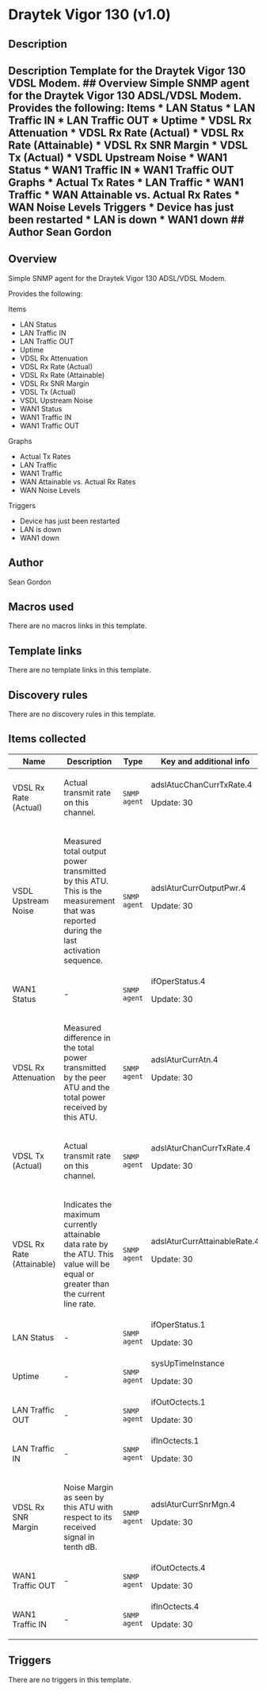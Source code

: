 # Draytek Vigor 130 (v1.0)

## Description

## Description Template for the Draytek Vigor 130 VDSL Modem. ## Overview Simple SNMP agent for the Draytek Vigor 130 ADSL/VDSL Modem. Provides the following: Items * LAN Status * LAN Traffic IN * LAN Traffic OUT * Uptime * VDSL Rx Attenuation * VDSL Rx Rate (Actual) * VDSL Rx Rate (Attainable) * VDSL Rx SNR Margin * VDSL Tx (Actual) * VSDL Upstream Noise * WAN1 Status * WAN1 Traffic IN * WAN1 Traffic OUT Graphs * Actual Tx Rates * LAN Traffic * WAN1 Traffic * WAN Attainable vs. Actual Rx Rates * WAN Noise Levels Triggers * Device has just been restarted * LAN is down * WAN1 down ## Author Sean Gordon 

## Overview

Simple SNMP agent for the Draytek Vigor 130 ADSL/VDSL Modem.


Provides the following:


Items


* LAN Status
* LAN Traffic IN
* LAN Traffic OUT
* Uptime
* VDSL Rx Attenuation
* VDSL Rx Rate (Actual)
* VDSL Rx Rate (Attainable)
* VDSL Rx SNR Margin
* VDSL Tx (Actual)
* VSDL Upstream Noise
* WAN1 Status
* WAN1 Traffic IN
* WAN1 Traffic OUT


Graphs


* Actual Tx Rates
* LAN Traffic
* WAN1 Traffic
* WAN Attainable vs. Actual Rx Rates
* WAN Noise Levels


Triggers


* Device has just been restarted
* LAN is down
* WAN1 down


## Author

Sean Gordon

## Macros used

There are no macros links in this template.

## Template links

There are no template links in this template.

## Discovery rules

There are no discovery rules in this template.

## Items collected

|Name|Description|Type|Key and additional info|
|----|-----------|----|----|
|VDSL Rx Rate (Actual)|<p>Actual transmit rate on this channel.</p>|`SNMP agent`|adslAtucChanCurrTxRate.4<p>Update: 30</p>|
|VSDL Upstream Noise|<p>Measured total output power transmitted by this ATU. This is the measurement that was reported during the last activation sequence.</p>|`SNMP agent`|adslAturCurrOutputPwr.4<p>Update: 30</p>|
|WAN1 Status|<p>-</p>|`SNMP agent`|ifOperStatus.4<p>Update: 30</p>|
|VDSL Rx Attenuation|<p>Measured difference in the total power transmitted by the peer ATU and the total power received by this ATU.</p>|`SNMP agent`|adslAturCurrAtn.4<p>Update: 30</p>|
|VDSL Tx (Actual)|<p>Actual transmit rate on this channel.</p>|`SNMP agent`|adslAturChanCurrTxRate.4<p>Update: 30</p>|
|VDSL Rx Rate (Attainable)|<p>Indicates the maximum currently attainable data rate by the ATU. This value will be equal or greater than the current line rate.</p>|`SNMP agent`|adslAturCurrAttainableRate.4<p>Update: 30</p>|
|LAN Status|<p>-</p>|`SNMP agent`|ifOperStatus.1<p>Update: 30</p>|
|Uptime|<p>-</p>|`SNMP agent`|sysUpTimeInstance<p>Update: 30</p>|
|LAN Traffic OUT|<p>-</p>|`SNMP agent`|ifOutOctects.1<p>Update: 30</p>|
|LAN Traffic IN|<p>-</p>|`SNMP agent`|ifInOctects.1<p>Update: 30</p>|
|VDSL Rx SNR Margin|<p>Noise Margin as seen by this ATU with respect to its received signal in tenth dB.</p>|`SNMP agent`|adslAturCurrSnrMgn.4<p>Update: 30</p>|
|WAN1 Traffic OUT|<p>-</p>|`SNMP agent`|ifOutOctects.4<p>Update: 30</p>|
|WAN1 Traffic IN|<p>-</p>|`SNMP agent`|ifInOctects.4<p>Update: 30</p>|
## Triggers

There are no triggers in this template.

